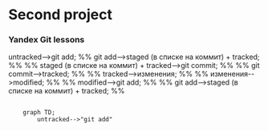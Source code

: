 # Second project
### Yandex Git lessons


untracked-->git add;
        %% git add-->staged (в списке на коммит) + tracked; %%
        %% staged (в списке на коммит) + tracked-->git commit; %%
        %% git commit-->tracked; %%
        %% tracked-->изменения; %%
        %% изменения-->modified; %%
        %% modified-->git add; %%
        %% git add-->staged (в списке на коммит) + tracked; %%


```mermaid

    graph TD;
        untracked-->"git add"
```
